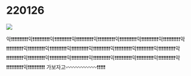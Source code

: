 # 220126

<img src="https://user-images.githubusercontent.com/24339310/151180387-811c49a2-934e-4b5e-bc9a-dd080c47963c.jpg">

악❗❗❗❗❗❗❗❗❗❗악❗❗❗❗❗❗❗❗❗❗악❗❗❗❗❗❗❗❗❗❗악❗❗❗❗❗❗❗❗❗❗악❗❗❗❗❗❗❗❗❗❗악❗❗❗❗❗❗❗❗❗❗악❗❗❗❗❗❗❗❗❗❗악❗❗❗❗❗❗❗❗❗❗악❗❗❗❗❗❗❗❗❗❗악❗❗❗❗❗❗❗❗❗❗악❗❗❗❗❗❗❗❗❗❗악❗❗❗❗❗❗❗❗❗❗악❗❗❗❗❗❗❗❗❗❗악❗❗❗❗❗❗❗❗❗❗악❗❗❗❗❗❗❗❗❗❗악❗❗❗❗❗❗❗❗❗❗악❗❗❗❗❗❗❗❗❗❗악❗❗❗❗❗❗❗❗❗❗악❗❗❗❗❗❗❗❗❗❗악❗❗❗❗❗❗❗❗❗❗악❗❗❗❗❗❗❗❗❗❗악❗❗❗❗❗❗❗❗❗❗악❗❗❗❗❗❗❗❗❗❗악❗❗❗❗❗❗❗❗❗❗악❗❗❗❗❗❗❗❗❗❗악❗❗❗❗❗❗❗❗❗❗ 가보자고〰〰〰〰〰〰❗❗❗❗❗
